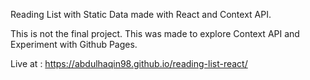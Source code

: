 Reading List with Static Data made with React and Context API.

This is not the final project. This was made to explore Context API and Experiment with Github Pages.

Live at : https://abdulhaqin98.github.io/reading-list-react/
